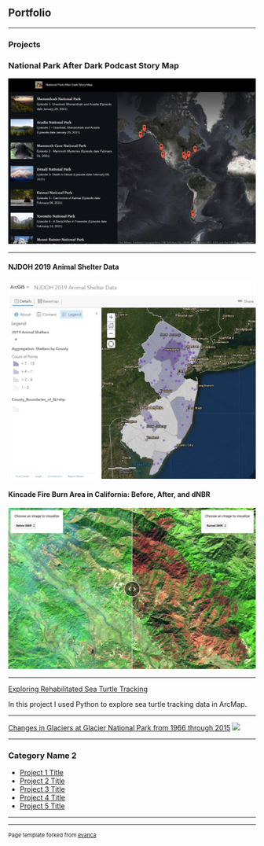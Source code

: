 ## Portfolio

---

### Projects 

### National Park After Dark Podcast Story Map
[![National Park After Dark Podcast Story Map](images/NPAD_thumbnail.jpg)](https://arcg.is/0Sy4DO)

---

#### NJDOH 2019 Animal Shelter Data
[![NJDOH 2019 Animal Shelter Data](images/NJDOH_2019_Animal_Shelters_thumbnail.jpg)](https://arcg.is/1GvOjX)

#### Kincade Fire Burn Area in California: Before, After, and dNBR
[![Kincade Fire Burn Area](images/kincade_fire_GEE_app.jpg)](https://danielle-brown.users.earthengine.app/view/kincade-fire-before-after-and-dnbr)

---
[Exploring Rehabilitated Sea Turtle Tracking](pdf/sea_turtle_report_gis5653.pdf)

In this project I used Python to explore sea turtle tracking data in ArcMap.

---
[Changes in Glaciers at Glacier National Park from 1966 through 2015](http://qgiscloud.com/DaniBrown/Glaciers)
<img src="images/dummy_thumbnail.jpg?raw=true"/>

---

### Category Name 2

- [Project 1 Title](http://example.com/)
- [Project 2 Title](http://example.com/)
- [Project 3 Title](http://example.com/)
- [Project 4 Title](http://example.com/)
- [Project 5 Title](http://example.com/)

---



---
<p style="font-size:11px">Page template forked from <a href="https://github.com/evanca/quick-portfolio">evanca</a></p>
<!-- Remove above link if you don't want to attibute -->
